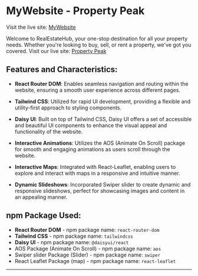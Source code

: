 # MyWebsite - Property Peak

Visit the live site: [MyWebsite](https://www.mywebsite.com)

Welcome to RealEstateHub, your one-stop destination for all your property needs. Whether you're looking to buy, sell, or rent a property, we've got you covered. Visit our live site: [Property Peak](https://www.realestatehub.com)

## Features and Characteristics:

- **React Router DOM**: Enables seamless navigation and routing within the website, ensuring a smooth user experience across different pages.

- **Tailwind CSS**: Utilized for rapid UI development, providing a flexible and utility-first approach to styling components.

- **Daisy UI**: Built on top of Tailwind CSS, Daisy UI offers a set of accessible and beautiful UI components to enhance the visual appeal and functionality of the website.

- **Interactive Animations**: Utilizes the AOS (Animate On Scroll) package for smooth and engaging animations as users scroll through the website.

- **Interactive Maps**: Integrated with React-Leaflet, enabling users to explore and interact with maps in a responsive and intuitive manner.

- **Dynamic Slideshows**: Incorporated Swiper slider to create dynamic and responsive slideshows, perfect for showcasing images and content in an appealing manner.

## npm Package Used:

- **React Router DOM** - npm package name: `react-router-dom`
- **Tailwind CSS** - npm package name: `tailwindcss`
- **Daisy UI** - npm package name: `@daisyui/react`
- AOS Package (Animate On Scroll) - npm package name: `aos`
- Swiper slider Package (Slider) - npm package name: `swiper`
- React Leaflet Package (map) - npm package name: `react-leaflet`

---
